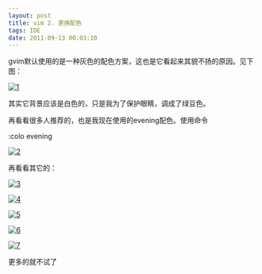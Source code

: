 ```yaml
---
layout: post
title: vim 2. 更换配色
tags: IDE
date: 2011-09-13 00:03:10
---
```


gvim默认使用的是一种灰色的配色方案，这也是它看起来其貌不扬的原因。见下图：

[![1](http://freewind.me/wp-content/uploads/2011/09/1_thumb.jpg "1")](http://freewind.me/wp-content/uploads/2011/09/1.jpg)

其实它背景应该是白色的，只是我为了保护眼睛，调成了绿豆色。<span id="more-48"></span>

再看看很多人推荐的，也是我现在使用的evening配色。使用命令

:colo evening

[![2](http://freewind.me/wp-content/uploads/2011/09/2_thumb.jpg "2")](http://freewind.me/wp-content/uploads/2011/09/2.jpg)

再看看其它的：

[![3](http://freewind.me/wp-content/uploads/2011/09/3_thumb.jpg "3")](http://freewind.me/wp-content/uploads/2011/09/3.jpg)

[![4](http://freewind.me/wp-content/uploads/2011/09/4_thumb.jpg "4")](http://freewind.me/wp-content/uploads/2011/09/4.jpg)

[![5](http://freewind.me/wp-content/uploads/2011/09/5_thumb.jpg "5")](http://freewind.me/wp-content/uploads/2011/09/5.jpg)

[![6](http://freewind.me/wp-content/uploads/2011/09/6_thumb.jpg "6")](http://freewind.me/wp-content/uploads/2011/09/6.jpg)

[![7](http://freewind.me/wp-content/uploads/2011/09/7_thumb.jpg "7")](http://freewind.me/wp-content/uploads/2011/09/7.jpg)

更多的就不试了
